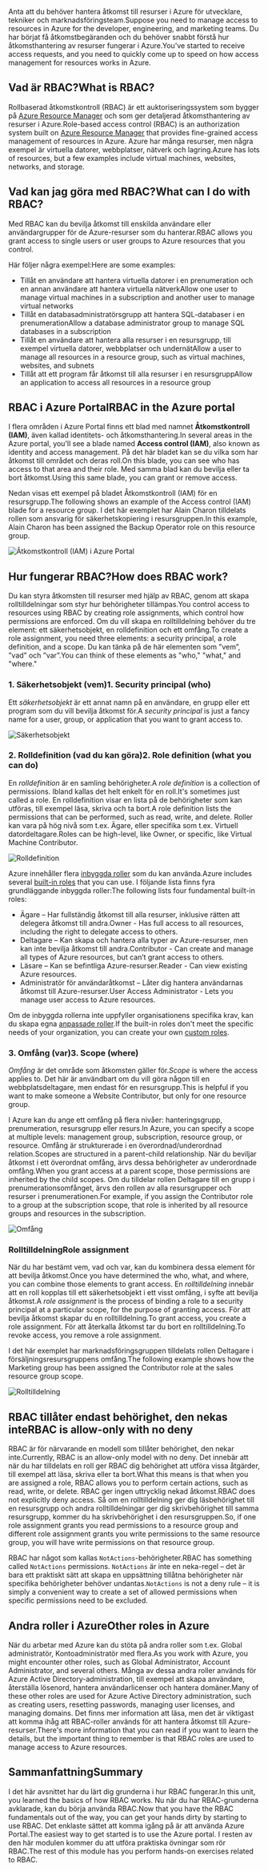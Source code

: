 <span data-ttu-id="bcbdf-101">Anta att du behöver hantera åtkomst till resurser i Azure för utvecklare, tekniker och marknadsföringsteam.</span><span class="sxs-lookup"><span data-stu-id="bcbdf-101">Suppose you need to manage access to resources in Azure for the developer, engineering, and marketing teams.</span></span> <span data-ttu-id="bcbdf-102">Du har börjat få åtkomstbegäranden och du behöver snabbt förstå hur åtkomsthantering av resurser fungerar i Azure.</span><span class="sxs-lookup"><span data-stu-id="bcbdf-102">You’ve started to receive access requests, and you need to quickly come up to speed on how access management for resources works in Azure.</span></span>

## <a name="what-is-rbac"></a><span data-ttu-id="bcbdf-103">Vad är RBAC?</span><span class="sxs-lookup"><span data-stu-id="bcbdf-103">What is RBAC?</span></span>

<span data-ttu-id="bcbdf-104">Rollbaserad åtkomstkontroll (RBAC) är ett auktoriseringssystem som bygger på [Azure Resource Manager](/azure/azure-resource-manager/resource-group-overview) och som ger detaljerad åtkomsthantering av resurser i Azure.</span><span class="sxs-lookup"><span data-stu-id="bcbdf-104">Role-based access control (RBAC) is an authorization system built on [Azure Resource Manager](/azure/azure-resource-manager/resource-group-overview) that provides fine-grained access management of resources in Azure.</span></span> <span data-ttu-id="bcbdf-105">Azure har många resurser, men några exempel är virtuella datorer, webbplatser, nätverk och lagring.</span><span class="sxs-lookup"><span data-stu-id="bcbdf-105">Azure has lots of resources, but a few examples include virtual machines, websites, networks, and storage.</span></span>

## <a name="what-can-i-do-with-rbac"></a><span data-ttu-id="bcbdf-106">Vad kan jag göra med RBAC?</span><span class="sxs-lookup"><span data-stu-id="bcbdf-106">What can I do with RBAC?</span></span>

<span data-ttu-id="bcbdf-107">Med RBAC kan du bevilja åtkomst till enskilda användare eller användargrupper för de Azure-resurser som du hanterar.</span><span class="sxs-lookup"><span data-stu-id="bcbdf-107">RBAC allows you grant access to single users or user groups to Azure resources that you control.</span></span>

<span data-ttu-id="bcbdf-108">Här följer några exempel:</span><span class="sxs-lookup"><span data-stu-id="bcbdf-108">Here are some examples:</span></span>
- <span data-ttu-id="bcbdf-109">Tillåt en användare att hantera virtuella datorer i en prenumeration och en annan användare att hantera virtuella nätverk</span><span class="sxs-lookup"><span data-stu-id="bcbdf-109">Allow one user to manage virtual machines in a subscription and another user to manage virtual networks</span></span>
- <span data-ttu-id="bcbdf-110">Tillåt en databasadministratörsgrupp att hantera SQL-databaser i en prenumeration</span><span class="sxs-lookup"><span data-stu-id="bcbdf-110">Allow a database administrator group to manage SQL databases in a subscription</span></span>
- <span data-ttu-id="bcbdf-111">Tillåt en användare att hantera alla resurser i en resursgrupp, till exempel virtuella datorer, webbplatser och undernät</span><span class="sxs-lookup"><span data-stu-id="bcbdf-111">Allow a user to manage all resources in a resource group, such as virtual machines, websites, and subnets</span></span>
- <span data-ttu-id="bcbdf-112">Tillåt att ett program får åtkomst till alla resurser i en resursgrupp</span><span class="sxs-lookup"><span data-stu-id="bcbdf-112">Allow an application to access all resources in a resource group</span></span>

## <a name="rbac-in-the-azure-portal"></a><span data-ttu-id="bcbdf-113">RBAC i Azure Portal</span><span class="sxs-lookup"><span data-stu-id="bcbdf-113">RBAC in the Azure portal</span></span>

<span data-ttu-id="bcbdf-114">I flera områden i Azure Portal finns ett blad med namnet **Åtkomstkontroll (IAM)**, även kallad identitets- och åtkomsthantering.</span><span class="sxs-lookup"><span data-stu-id="bcbdf-114">In several areas in the Azure portal, you'll see a blade named **Access control (IAM)**, also known as identity and access management.</span></span> <span data-ttu-id="bcbdf-115">På det här bladet kan se du vilka som har åtkomst till området och deras roll.</span><span class="sxs-lookup"><span data-stu-id="bcbdf-115">On this blade, you can see who has access to that area and their role.</span></span> <span data-ttu-id="bcbdf-116">Med samma blad kan du bevilja eller ta bort åtkomst.</span><span class="sxs-lookup"><span data-stu-id="bcbdf-116">Using this same blade, you can grant or remove access.</span></span>

<span data-ttu-id="bcbdf-117">Nedan visas ett exempel på bladet Åtkomstkontroll (IAM) för en resursgrupp.</span><span class="sxs-lookup"><span data-stu-id="bcbdf-117">The following shows an example of the Access control (IAM) blade for a resource group.</span></span> <span data-ttu-id="bcbdf-118">I det här exemplet har Alain Charon tilldelats rollen som ansvarig för säkerhetskopiering i resursgruppen.</span><span class="sxs-lookup"><span data-stu-id="bcbdf-118">In this example, Alain Charon has been assigned the Backup Operator role on this resource group.</span></span>

![Åtkomstkontroll (IAM) i Azure Portal](../media-draft/2-resource-group-access-control.png)

## <a name="how-does-rbac-work"></a><span data-ttu-id="bcbdf-120">Hur fungerar RBAC?</span><span class="sxs-lookup"><span data-stu-id="bcbdf-120">How does RBAC work?</span></span>

<span data-ttu-id="bcbdf-121">Du kan styra åtkomsten till resurser med hjälp av RBAC, genom att skapa rolltilldelningar som styr hur behörigheter tillämpas.</span><span class="sxs-lookup"><span data-stu-id="bcbdf-121">You control access to resources using RBAC by creating role assignments, which control how permissions are enforced.</span></span> <span data-ttu-id="bcbdf-122">Om du vill skapa en rolltilldelning behöver du tre element: ett säkerhetsobjekt, en rolldefinition och ett omfång.</span><span class="sxs-lookup"><span data-stu-id="bcbdf-122">To create a role assignment, you need three elements: a security principal, a role definition, and a scope.</span></span> <span data-ttu-id="bcbdf-123">Du kan tänka på de här elementen som ”vem”, ”vad” och ”var”.</span><span class="sxs-lookup"><span data-stu-id="bcbdf-123">You can think of these elements as "who," "what," and "where."</span></span>

### <a name="1-security-principal-who"></a><span data-ttu-id="bcbdf-124">1. Säkerhetsobjekt (vem)</span><span class="sxs-lookup"><span data-stu-id="bcbdf-124">1. Security principal (who)</span></span>

<span data-ttu-id="bcbdf-125">Ett *säkerhetsobjekt* är ett annat namn på en användare, en grupp eller ett program som du vill bevilja åtkomst för.</span><span class="sxs-lookup"><span data-stu-id="bcbdf-125">A *security principal* is just a fancy name for a user, group, or application that you want to grant access to.</span></span>

![Säkerhetsobjekt](../media-draft/2-rbac-security-principal.png)

### <a name="2-role-definition-what-you-can-do"></a><span data-ttu-id="bcbdf-127">2. Rolldefinition (vad du kan göra)</span><span class="sxs-lookup"><span data-stu-id="bcbdf-127">2. Role definition (what you can do)</span></span>

<span data-ttu-id="bcbdf-128">En *rolldefinition* är en samling behörigheter.</span><span class="sxs-lookup"><span data-stu-id="bcbdf-128">A *role definition* is a collection of permissions.</span></span> <span data-ttu-id="bcbdf-129">Ibland kallas det helt enkelt för en roll.</span><span class="sxs-lookup"><span data-stu-id="bcbdf-129">It's sometimes just called a role.</span></span> <span data-ttu-id="bcbdf-130">En rolldefinition visar en lista på de behörigheter som kan utföras, till exempel läsa, skriva och ta bort.</span><span class="sxs-lookup"><span data-stu-id="bcbdf-130">A role definition lists the permissions that can be performed, such as read, write, and delete.</span></span> <span data-ttu-id="bcbdf-131">Roller kan vara på hög nivå som t.ex. Ägare, eller specifika som t.ex. Virtuell datordeltagare.</span><span class="sxs-lookup"><span data-stu-id="bcbdf-131">Roles can be high-level, like Owner, or specific, like Virtual Machine Contributor.</span></span>

![Rolldefinition](../media-draft/2-rbac-role-definition.png)

<span data-ttu-id="bcbdf-133">Azure innehåller flera [inbyggda roller](/azure/role-based-access-control/built-in-roles) som du kan använda.</span><span class="sxs-lookup"><span data-stu-id="bcbdf-133">Azure includes several [built-in roles](/azure/role-based-access-control/built-in-roles) that you can use.</span></span> <span data-ttu-id="bcbdf-134">I följande lista finns fyra grundläggande inbyggda roller:</span><span class="sxs-lookup"><span data-stu-id="bcbdf-134">The following lists four fundamental built-in roles:</span></span>

- <span data-ttu-id="bcbdf-135">Ägare – Har fullständig åtkomst till alla resurser, inklusive rätten att delegera åtkomst till andra.</span><span class="sxs-lookup"><span data-stu-id="bcbdf-135">Owner - Has full access to all resources, including the right to delegate access to others.</span></span>
- <span data-ttu-id="bcbdf-136">Deltagare – Kan skapa och hantera alla typer av Azure-resurser, men kan inte bevilja åtkomst till andra.</span><span class="sxs-lookup"><span data-stu-id="bcbdf-136">Contributor - Can create and manage all types of Azure resources, but can’t grant access to others.</span></span>
- <span data-ttu-id="bcbdf-137">Läsare – Kan se befintliga Azure-resurser.</span><span class="sxs-lookup"><span data-stu-id="bcbdf-137">Reader - Can view existing Azure resources.</span></span>
- <span data-ttu-id="bcbdf-138">Administratör för användaråtkomst – Låter dig hantera användarnas åtkomst till Azure-resurser.</span><span class="sxs-lookup"><span data-stu-id="bcbdf-138">User Access Administrator - Lets you manage user access to Azure resources.</span></span>

<span data-ttu-id="bcbdf-139">Om de inbyggda rollerna inte uppfyller organisationens specifika krav, kan du skapa egna [anpassade roller](/azure/role-based-access-control/custom-roles).</span><span class="sxs-lookup"><span data-stu-id="bcbdf-139">If the built-in roles don't meet the specific needs of your organization, you can create your own [custom roles](/azure/role-based-access-control/custom-roles).</span></span>

### <a name="3-scope-where"></a><span data-ttu-id="bcbdf-140">3. Omfång (var)</span><span class="sxs-lookup"><span data-stu-id="bcbdf-140">3. Scope (where)</span></span>

<span data-ttu-id="bcbdf-141">*Omfång* är det område som åtkomsten gäller för.</span><span class="sxs-lookup"><span data-stu-id="bcbdf-141">*Scope* is where the access applies to.</span></span> <span data-ttu-id="bcbdf-142">Det här är användbart om du vill göra någon till en webbplatsdeltagare, men endast för en resursgrupp.</span><span class="sxs-lookup"><span data-stu-id="bcbdf-142">This is helpful if you want to make someone a Website Contributor, but only for one resource group.</span></span>

<span data-ttu-id="bcbdf-143">I Azure kan du ange ett omfång på flera nivåer: hanteringsgrupp, prenumeration, resursgrupp eller resurs.</span><span class="sxs-lookup"><span data-stu-id="bcbdf-143">In Azure, you can specify a scope at multiple levels: management group, subscription, resource group, or resource.</span></span> <span data-ttu-id="bcbdf-144">Omfång är strukturerade i en överordnad/underordnad relation.</span><span class="sxs-lookup"><span data-stu-id="bcbdf-144">Scopes are structured in a parent-child relationship.</span></span> <span data-ttu-id="bcbdf-145">När du beviljar åtkomst i ett överordnat omfång, ärvs dessa behörigheter av underordnade omfång.</span><span class="sxs-lookup"><span data-stu-id="bcbdf-145">When you grant access at a parent scope, those permissions are inherited by the child scopes.</span></span> <span data-ttu-id="bcbdf-146">Om du tilldelar rollen Deltagare till en grupp i prenumerationsomfånget, ärvs den rollen av alla resursgrupper och resurser i prenumerationen.</span><span class="sxs-lookup"><span data-stu-id="bcbdf-146">For example, if you assign the Contributor role to a group at the subscription scope, that role is inherited by all resource groups and resources in the subscription.</span></span>

![Omfång](../media-draft/2-rbac-scope.png)

### <a name="role-assignment"></a><span data-ttu-id="bcbdf-148">Rolltilldelning</span><span class="sxs-lookup"><span data-stu-id="bcbdf-148">Role assignment</span></span>

<span data-ttu-id="bcbdf-149">När du har bestämt vem, vad och var, kan du kombinera dessa element för att bevilja åtkomst.</span><span class="sxs-lookup"><span data-stu-id="bcbdf-149">Once you have determined the who, what, and where, you can combine those elements to grant access.</span></span> <span data-ttu-id="bcbdf-150">En *rolltilldelning* innebär att en roll kopplas till ett säkerhetsobjekt i ett visst omfång, i syfte att bevilja åtkomst.</span><span class="sxs-lookup"><span data-stu-id="bcbdf-150">A *role assignment* is the process of binding a role to a security principal at a particular scope, for the purpose of granting access.</span></span> <span data-ttu-id="bcbdf-151">För att bevilja åtkomst skapar du en rolltilldelning.</span><span class="sxs-lookup"><span data-stu-id="bcbdf-151">To grant access, you create a role assignment.</span></span> <span data-ttu-id="bcbdf-152">För att återkalla åtkomst tar du bort en rolltilldelning.</span><span class="sxs-lookup"><span data-stu-id="bcbdf-152">To revoke access, you remove a role assignment.</span></span>

<span data-ttu-id="bcbdf-153">I det här exemplet har marknadsföringsgruppen tilldelats rollen Deltagare i försäljningsresursgruppens omfång.</span><span class="sxs-lookup"><span data-stu-id="bcbdf-153">The following example shows how the Marketing group has been assigned the Contributor role at the sales resource group scope.</span></span>

![Rolltilldelning](../media-draft/2-rbac-overview.png)

## <a name="rbac-is-allow-only-with-no-deny"></a><span data-ttu-id="bcbdf-155">RBAC tillåter endast behörighet, den nekas inte</span><span class="sxs-lookup"><span data-stu-id="bcbdf-155">RBAC is allow-only with no deny</span></span>

<span data-ttu-id="bcbdf-156">RBAC är för närvarande en modell som tillåter behörighet, den nekar inte.</span><span class="sxs-lookup"><span data-stu-id="bcbdf-156">Currently, RBAC is an allow-only model with no deny.</span></span> <span data-ttu-id="bcbdf-157">Det innebär att när du har tilldelats en roll ger RBAC dig behörighet att utföra vissa åtgärder, till exempel att läsa, skriva eller ta bort.</span><span class="sxs-lookup"><span data-stu-id="bcbdf-157">What this means is that when you are assigned a role, RBAC allows you to perform certain actions, such as read, write, or delete.</span></span> <span data-ttu-id="bcbdf-158">RBAC ger ingen uttrycklig nekad åtkomst.</span><span class="sxs-lookup"><span data-stu-id="bcbdf-158">RBAC does not explicitly deny access.</span></span> <span data-ttu-id="bcbdf-159">Så om en rolltilldelning ger dig läsbehörighet till en resursgrupp och andra rolltilldelningar ger dig skrivbehörighet till samma resursgrupp, kommer du ha skrivbehörighet i den resursgruppen.</span><span class="sxs-lookup"><span data-stu-id="bcbdf-159">So, if one role assignment grants you read permissions to a resource group and different role assignment grants you write permissions to the same resource group, you will have write permissions on that resource group.</span></span>

<span data-ttu-id="bcbdf-160">RBAC har något som kallas `NotActions`-behörigheter.</span><span class="sxs-lookup"><span data-stu-id="bcbdf-160">RBAC has something called `NotActions` permissions.</span></span> <span data-ttu-id="bcbdf-161">`NotActions` är inte en neka-regel – det är bara ett praktiskt sätt att skapa en uppsättning tillåtna behörigheter när specifika behörigheter behöver undantas.</span><span class="sxs-lookup"><span data-stu-id="bcbdf-161">`NotActions` is not a deny rule – it is simply a convenient way to create a set of allowed permissions when specific permissions need to be excluded.</span></span>

## <a name="other-roles-in-azure"></a><span data-ttu-id="bcbdf-162">Andra roller i Azure</span><span class="sxs-lookup"><span data-stu-id="bcbdf-162">Other roles in Azure</span></span>

<span data-ttu-id="bcbdf-163">När du arbetar med Azure kan du stöta på andra roller som t.ex. Global administratör, Kontoadministratör med flera.</span><span class="sxs-lookup"><span data-stu-id="bcbdf-163">As you work with Azure, you might encounter other roles, such as Global Administrator, Account Administrator, and several others.</span></span> <span data-ttu-id="bcbdf-164">Många av dessa andra roller används för Azure Active Directory-administration, till exempel att skapa användare, återställa lösenord, hantera användarlicenser och hantera domäner.</span><span class="sxs-lookup"><span data-stu-id="bcbdf-164">Many of these other roles are used for Azure Active Directory administration, such as creating users, resetting passwords, managing user licenses, and managing domains.</span></span> <span data-ttu-id="bcbdf-165">Det finns mer information att läsa, men det är viktigast att komma ihåg att RBAC-roller används för att hantera åtkomst till Azure-resurser.</span><span class="sxs-lookup"><span data-stu-id="bcbdf-165">There's more information that you can read if you want to learn the details, but the important thing to remember is that RBAC roles are used to manage access to Azure resources.</span></span>

## <a name="summary"></a><span data-ttu-id="bcbdf-166">Sammanfattning</span><span class="sxs-lookup"><span data-stu-id="bcbdf-166">Summary</span></span>

<span data-ttu-id="bcbdf-167">I det här avsnittet har du lärt dig grunderna i hur RBAC fungerar.</span><span class="sxs-lookup"><span data-stu-id="bcbdf-167">In this unit, you learned the basics of how RBAC works.</span></span> <span data-ttu-id="bcbdf-168">Nu när du har RBAC-grunderna avklarade, kan du börja använda RBAC.</span><span class="sxs-lookup"><span data-stu-id="bcbdf-168">Now that you have the RBAC fundamentals out of the way, you can get your hands dirty by starting to use RBAC.</span></span> <span data-ttu-id="bcbdf-169">Det enklaste sättet att komma igång på är att använda Azure Portal.</span><span class="sxs-lookup"><span data-stu-id="bcbdf-169">The easiest way to get started is to use the Azure portal.</span></span> <span data-ttu-id="bcbdf-170">I resten av den här modulen kommer du att utföra praktiska övningar som rör RBAC.</span><span class="sxs-lookup"><span data-stu-id="bcbdf-170">The rest of this module has you perform hands-on exercises related to RBAC.</span></span>
